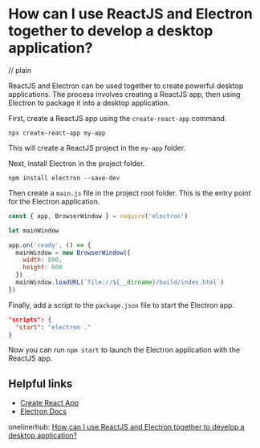 # How can I use ReactJS and Electron together to develop a desktop application?
// plain

ReactJS and Electron can be used together to create powerful desktop applications. The process involves creating a ReactJS app, then using Electron to package it into a desktop application.

First, create a ReactJS app using the `create-react-app` command.

```
npx create-react-app my-app
```

This will create a ReactJS project in the `my-app` folder.

Next, install Electron in the project folder.

```
npm install electron --save-dev
```

Then create a `main.js` file in the project root folder. This is the entry point for the Electron application.

```javascript
const { app, BrowserWindow } = require('electron')

let mainWindow

app.on('ready', () => {
  mainWindow = new BrowserWindow({
    width: 800,
    height: 600
  })
  mainWindow.loadURL(`file://${__dirname}/build/index.html`)
})
```

Finally, add a script to the `package.json` file to start the Electron app.

```json
"scripts": {
  "start": "electron ."
}
```

Now you can run `npm start` to launch the Electron application with the ReactJS app.

## Helpful links

- [Create React App](https://create-react-app.dev/)
- [Electron Docs](https://www.electronjs.org/docs)

onelinerhub: [How can I use ReactJS and Electron together to develop a desktop application?](https://onelinerhub.com/reactjs/how-can-i-use-reactjs-and-electron-together-to-develop-a-desktop-application)